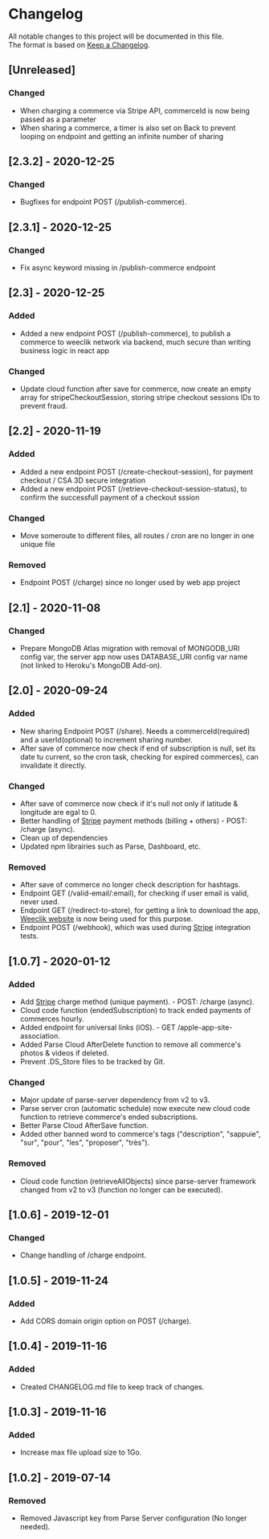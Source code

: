 # Changelog
All notable changes to this project will be documented in this file.        
The format is based on [Keep a Changelog](https://keepachangelog.com/en/1.0.0/).

## [Unreleased]
### Changed
- When charging a commerce via Stripe API, commerceId is now being passed as a parameter
- When sharing a commerce, a timer is also set on Back to prevent looping on endpoint and getting an infinite number of sharing

## [2.3.2] - 2020-12-25
### Changed
- Bugfixes for endpoint POST (/publish-commerce).

## [2.3.1] - 2020-12-25
### Changed
- Fix async keyword missing in /publish-commerce endpoint

## [2.3] - 2020-12-25
### Added
- Added a new endpoint POST (/publish-commerce), to publish a commerce to weeclik network via backend, much secure than writing business logic in react app

### Changed
- Update cloud function after save for commerce, now create an empty array for stripeCheckoutSession, storing stripe checkout sessions IDs to prevent fraud.

## [2.2] - 2020-11-19
### Added
- Added a new endpoint POST (/create-checkout-session), for payment checkout / CSA 3D secure integration
- Added a new endpoint POST (/retrieve-checkout-session-status), to confirm the successfull payment of a checkout sssion

### Changed
- Move someroute to different files, all routes / cron are no longer in one unique file

### Removed
- Endpoint POST (/charge) since no longer used by web app project

## [2.1] - 2020-11-08
### Changed
- Prepare MongoDB Atlas migration with removal of MONGODB_URI config var, the server app now uses DATABASE_URI config var name (not linked to Heroku's MongoDB Add-on).

## [2.0] - 2020-09-24
### Added
- New sharing Endpoint POST (/share). Needs a commerceId(required) and a userId(optional) to increment sharing number.
- After save of commerce now check if end of subscription is null, set its date tu current, so the cron task, checking for expired commerces), can invalidate it directly.

### Changed
- After save of commerce now check if it's null not only if latitude & longitude are egal to 0.
- Better handling of [Stripe](https://stripe.com/fr) payment methods (billing + others) - POST: /charge (async).
- Clean up of dependencies
- Updated npm librairies such as Parse, Dashboard, etc.

### Removed
- After save of commerce no longer check description for hashtags.
- Endpoint GET (/valid-email/:email), for checking if user email is valid, never used.
- Endpoint GET (/redirect-to-store), for getting a link to download the app, [Weeclik website](https://www.weeclik.com/) is now being used for this purpose.
- Endpoint POST (/webhook), which was used during [Stripe](https://stripe.com/fr) integration tests.

## [1.0.7] - 2020-01-12
### Added
- Add [Stripe](https://stripe.com/fr) charge method (unique payment). - POST: /charge (async).
- Cloud code function (endedSubscription) to track ended payments of commerces hourly.
- Added endpoint for universal links (iOS). - GET /apple-app-site-association.
- Added Parse Cloud AfterDelete function to remove all commerce's photos & videos if deleted.
- Prevent .DS_Store files to be tracked by Git.

### Changed
- Major update of parse-server dependency from v2 to v3.
- Parse server cron (automatic schedule) now execute new cloud code function to retrieve commerce's ended subscriptions.
- Better Parse Cloud AfterSave function.
- Added other banned word to commerce's tags ("description", "sappuie", "sur", "pour", "les", "proposer", "très").

### Removed
- Cloud code function (retrieveAllObjects) since parse-server framework changed from v2 to v3 (function no longer can be executed).

## [1.0.6] - 2019-12-01
### Changed
- Change handling of /charge endpoint.

## [1.0.5] - 2019-11-24
### Added
- Add CORS domain origin option on POST (/charge).

## [1.0.4] - 2019-11-16
### Added
- Created CHANGELOG.md file to keep track of changes.

## [1.0.3] - 2019-11-16
### Added
- Increase max file upload size to 1Go. 

## [1.0.2] - 2019-07-14
### Removed
- Removed Javascript key from Parse Server configuration (No longer needed).